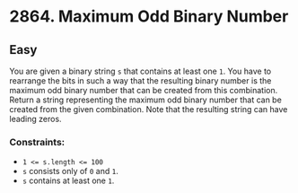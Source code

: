 # 2864. Maximum Odd Binary Number

## Easy

You are given a binary string `s` that contains at least one `1`. You have to rearrange the bits in such a way that the
resulting binary number is the maximum odd binary number that can be created from this combination. Return a string
representing the maximum odd binary number that can be created from the given combination. Note that the resulting
string can have leading zeros.

### Constraints:

- `1 <= s.length <= 100`
- `s` consists only of `0` and `1`.
- `s` contains at least one `1`.
